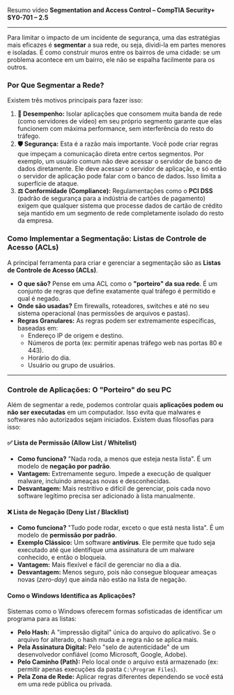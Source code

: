Resumo vídeo **Segmentation and Access Control – CompTIA Security+ SY0-701 – 2.5**

---

Para limitar o impacto de um incidente de segurança, uma das estratégias mais eficazes é **segmentar** a sua rede, ou seja, dividi-la em partes menores e isoladas. É como construir muros entre os bairros de uma cidade: se um problema acontece em um bairro, ele não se espalha facilmente para os outros.

### **Por Que Segmentar a Rede?**

Existem três motivos principais para fazer isso:

1.  **🚀 Desempenho:** Isolar aplicações que consomem muita banda de rede (como servidores de vídeo) em seu próprio segmento garante que elas funcionem com máxima performance, sem interferência do resto do tráfego.
2.  **🛡️ Segurança:** Esta é a razão mais importante. Você pode criar regras que impeçam a comunicação direta entre certos segmentos. Por exemplo, um usuário comum não deve acessar o servidor de banco de dados diretamente. Ele deve acessar o servidor de aplicação, e só então o servidor de aplicação pode falar com o banco de dados. Isso limita a superfície de ataque.
3.  **⚖️ Conformidade (Compliance):** Regulamentações como o **PCI DSS** (padrão de segurança para a indústria de cartões de pagamento) exigem que qualquer sistema que processe dados de cartão de crédito seja mantido em um segmento de rede completamente isolado do resto da empresa.

### **Como Implementar a Segmentação: Listas de Controle de Acesso (ACLs)**

A principal ferramenta para criar e gerenciar a segmentação são as **Listas de Controle de Acesso (ACLs)**.

* **O que são?** Pense em uma ACL como o **"porteiro" da sua rede**. É um conjunto de regras que define exatamente qual tráfego é permitido e qual é negado.
* **Onde são usadas?** Em firewalls, roteadores, switches e até no seu sistema operacional (nas permissões de arquivos e pastas).
* **Regras Granulares:** As regras podem ser extremamente específicas, baseadas em:
    * Endereço IP de origem e destino.
    * Números de porta (ex: permitir apenas tráfego web nas portas 80 e 443).
    * Horário do dia.
    * Usuário ou grupo de usuários.

---

### **Controle de Aplicações: O "Porteiro" do seu PC**

Além de segmentar a rede, podemos controlar quais **aplicações podem ou não ser executadas** em um computador. Isso evita que malwares e softwares não autorizados sejam iniciados. Existem duas filosofias para isso:

#### **✅ Lista de Permissão (Allow List / Whitelist)**

* **Como funciona?** "Nada roda, a menos que esteja nesta lista". É um modelo de **negação por padrão**.
* **Vantagem:** Extremamente seguro. Impede a execução de qualquer malware, incluindo ameaças novas e desconhecidas.
* **Desvantagem:** Mais restritivo e difícil de gerenciar, pois cada novo software legítimo precisa ser adicionado à lista manualmente.

#### **❌ Lista de Negação (Deny List / Blacklist)**

* **Como funciona?** "Tudo pode rodar, exceto o que está nesta lista". É um modelo de **permissão por padrão**.
* **Exemplo Clássico:** Um software **antivírus**. Ele permite que tudo seja executado até que identifique uma assinatura de um malware conhecido, e então o bloqueia.
* **Vantagem:** Mais flexível e fácil de gerenciar no dia a dia.
* **Desvantagem:** Menos seguro, pois não consegue bloquear ameaças novas (*zero-day*) que ainda não estão na lista de negação.

#### **Como o Windows Identifica as Aplicações?**

Sistemas como o Windows oferecem formas sofisticadas de identificar um programa para as listas:

* **Pelo Hash:** A "impressão digital" única do arquivo do aplicativo. Se o arquivo for alterado, o hash muda e a regra não se aplica mais.
* **Pela Assinatura Digital:** Pelo "selo de autenticidade" de um desenvolvedor confiável (como Microsoft, Google, Adobe).
* **Pelo Caminho (Path):** Pelo local onde o arquivo está armazenado (ex: permitir apenas execuções da pasta `C:\Program Files`).
* **Pela Zona de Rede:** Aplicar regras diferentes dependendo se você está em uma rede pública ou privada.
